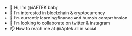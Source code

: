 - 👋 Hi, I’m @iAPTEK baby
- 👀 I’m interested in blockchain & cryptocurrency
- 🌱 I’m currently learning finance and humain comprehnsion
- 💞️ I’m looking to collaborate on twitter & instagram
- 📫 How to reach me at @iAptek all in social

<!----
iAPTEK/iAPTEK is a ✨ special ✨ repository because its `README.md` (this file) appears on your GitHub profile.
You can click the Preview link to take a look at your changes.
---->
